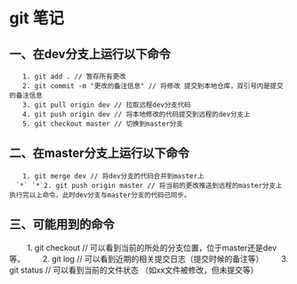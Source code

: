 #  git 笔记

## 一、在dev分支上运行以下命令

```
　　1. git add . // 暂存所有更改
　　2. git commit -m "更改的备注信息" // 将修改 提交到本地仓库，双引号内是提交的备注信息
　　3. git pull origin dev // 拉取远程dev分支代码
　　4. git push origin dev // 将本地修改的代码提交到远程的dev分支上
　　5. git checkout master // 切换到master分支
```

## 二、在master分支上运行以下命令

```
　　1. git merge dev // 将dev分支的代码合并到master上
　`*` `*`2. git push origin master // 将当前的更改推送到远程的master分支上
执行完以上命令，此时dev分支与master分支的代码已同步。
```

## 三、可能用到的命令

　　 1. git checkout // 可以看到当前的所处的分支位置，位于master还是dev等。
　　2. git log // 可以看到近期的相关提交日志（提交时候的备注等）
　　3. git status // 可以看到当前的文件状态 （如xx文件被修改，但未提交等）